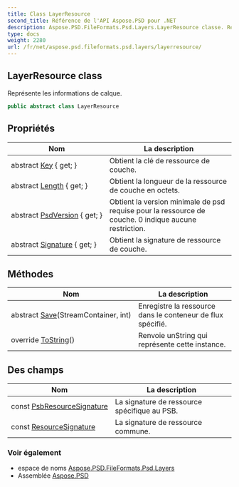 ```yaml
---
title: Class LayerResource
second_title: Référence de l'API Aspose.PSD pour .NET
description: Aspose.PSD.FileFormats.Psd.Layers.LayerResource classe. Représente les informations de calque.
type: docs
weight: 2280
url: /fr/net/aspose.psd.fileformats.psd.layers/layerresource/
---
```

## LayerResource class

Représente les informations de calque.

```csharp
public abstract class LayerResource
```

## Propriétés

| Nom | La description |
| --- | --- |
| abstract [Key](../../aspose.psd.fileformats.psd.layers/layerresource/key/) { get; } | Obtient la clé de ressource de couche. |
| abstract [Length](../../aspose.psd.fileformats.psd.layers/layerresource/length/) { get; } | Obtient la longueur de la ressource de couche en octets. |
| abstract [PsdVersion](../../aspose.psd.fileformats.psd.layers/layerresource/psdversion/) { get; } | Obtient la version minimale de psd requise pour la ressource de couche. 0 indique aucune restriction. |
| abstract [Signature](../../aspose.psd.fileformats.psd.layers/layerresource/signature/) { get; } | Obtient la signature de ressource de couche. |

## Méthodes

| Nom | La description |
| --- | --- |
| abstract [Save](../../aspose.psd.fileformats.psd.layers/layerresource/save/)(StreamContainer, int) | Enregistre la ressource dans le conteneur de flux spécifié. |
| override [ToString](../../aspose.psd.fileformats.psd.layers/layerresource/tostring/)() | Renvoie unString qui représente cette instance. |

## Des champs

| Nom | La description |
| --- | --- |
| const [PsbResourceSignature](../../aspose.psd.fileformats.psd.layers/layerresource/psbresourcesignature/) | La signature de ressource spécifique au PSB. |
| const [ResourceSignature](../../aspose.psd.fileformats.psd.layers/layerresource/resourcesignature/) | La signature de ressource commune. |

### Voir également

* espace de noms [Aspose.PSD.FileFormats.Psd.Layers](../../aspose.psd.fileformats.psd.layers/)
* Assemblée [Aspose.PSD](../../)


